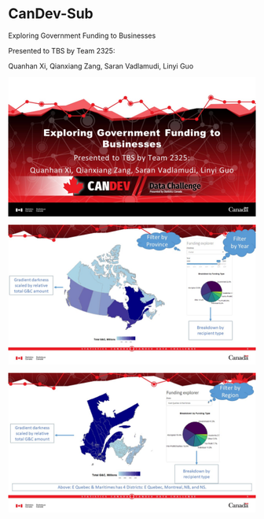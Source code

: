 # CanDev-Sub

Exploring Government Funding to Businesses

Presented to TBS by Team 2325:

Quanhan Xi, Qianxiang Zang, Saran Vadlamudi, Linyi Guo

![Slide 1](Slide1.JPG)


![Slide 3](Slide3.JPG)


![Slide 5](Slide5.JPG)
